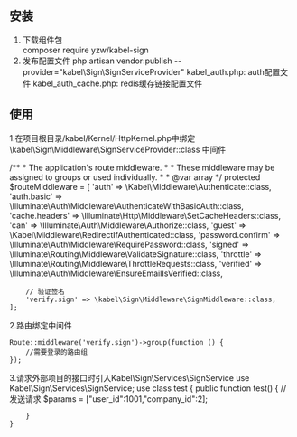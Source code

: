 ## 安装

1.  下载组件包  
composer require yzw/kabel-sign
2.  发布配置文件
php artisan vendor:publish --provider="kabel\Sign\SignServiceProvider"
kabel_auth.php: auth配置文件
kabel_auth_cache.php: redis缓存链接配置文件
## 使用

1.在项目根目录/kabel/Kernel/HttpKernel.php中绑定 \kabel\Sign\Middleware\SignServiceProvider::class 中间件


 /**
     * The application's route middleware.
     *
     * These middleware may be assigned to groups or used individually.
     *
     * @var array
     */
    protected $routeMiddleware = [
        'auth' => \Kabel\Middleware\Authenticate::class,
        'auth.basic' => \Illuminate\Auth\Middleware\AuthenticateWithBasicAuth::class,
        'cache.headers' => \Illuminate\Http\Middleware\SetCacheHeaders::class,
        'can' => \Illuminate\Auth\Middleware\Authorize::class,
        'guest' => \Kabel\Middleware\RedirectIfAuthenticated::class,
        'password.confirm' => \Illuminate\Auth\Middleware\RequirePassword::class,
        'signed' => \Illuminate\Routing\Middleware\ValidateSignature::class,
        'throttle' => \Illuminate\Routing\Middleware\ThrottleRequests::class,
        'verified' => \Illuminate\Auth\Middleware\EnsureEmailIsVerified::class,

        // 验证签名
        'verify.sign' => \kabel\Sign\Middleware\SignMiddleware::class,
    ];

2.路由绑定中间件

    Route::middleware('verify.sign')->group(function () {
        //需要登录的路由组
    });

3.请求外部项目的接口时引入Kabel\Sign\Services\SignService
    use Kabel\Sign\Services\SignService;
    use 
    class test
    {
        public function test()
        {
           // 发送请求
           $params = ["user_id":1001,"company_id":2];
           
        }
    }